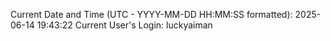 Current Date and Time (UTC - YYYY-MM-DD HH:MM:SS formatted): 2025-06-14 19:43:22
Current User's Login: luckyaiman
